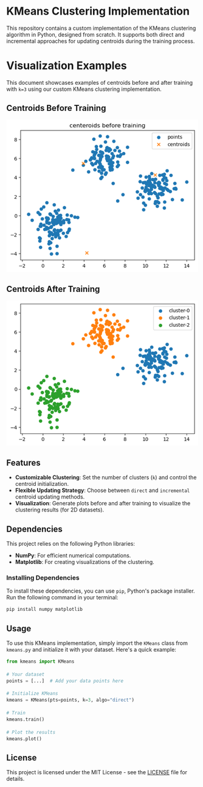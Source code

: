 # KMeans Clustering Implementation

This repository contains a custom implementation of the KMeans clustering algorithm in Python, designed from scratch. It supports both direct and incremental approaches for updating centroids during the training process.

# Visualization Examples

This document showcases examples of centroids before and after training with `k=3` using our custom KMeans clustering implementation.

## Centroids Before Training

![Centroids Before Training](centroid_before_training_k=3.png)

## Centroids After Training

![Centroids After Training](centroid_after_training_k=3.png)

## Features

- **Customizable Clustering**: Set the number of clusters (`k`) and control the centroid initialization.
- **Flexible Updating Strategy**: Choose between `direct` and `incremental` centroid updating methods.
- **Visualization**: Generate plots before and after training to visualize the clustering results (for 2D datasets).

## Dependencies

This project relies on the following Python libraries:

- **NumPy**: For efficient numerical computations. 
- **Matplotlib**: For creating visualizations of the clustering.

### Installing Dependencies

To install these dependencies, you can use `pip`, Python's package installer. Run the following command in your terminal:

```bash
pip install numpy matplotlib
```

## Usage

To use this KMeans implementation, simply import the `KMeans` class from `kmeans.py` and initialize it with your dataset. Here's a quick example:

```python
from kmeans import KMeans

# Your dataset
points = [...]  # Add your data points here

# Initialize KMeans
kmeans = KMeans(pts=points, k=3, algo="direct")

# Train
kmeans.train()

# Plot the results
kmeans.plot()
```

## License

This project is licensed under the MIT License - see the [LICENSE](LICENSE) file for details.